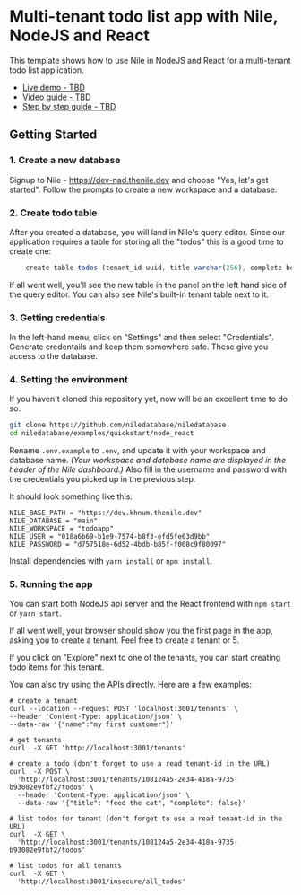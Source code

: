 # Multi-tenant todo list app with Nile, NodeJS and React

This template shows how to use Nile in NodeJS and React for a multi-tenant todo list application.

- [Live demo - TBD](TBD)
- [Video guide - TBD](TBD)
- [Step by step guide - TBD](TBD)

## Getting Started

### 1. Create a new database

Signup to Nile - https://dev-nad.thenile.dev and choose "Yes, let's get started". Follow the prompts to create a new workspace and a database.

### 2. Create todo table

After you created a database, you will land in Nile's query editor. Since our application requires a table for storing all the "todos" this is a good time to create one:

```js
    create table todos (tenant_id uuid, title varchar(256), complete boolean);
```

If all went well, you'll see the new table in the panel on the left hand side of the query editor. You can also see Nile's built-in tenant table next to it.

### 3. Getting credentials

In the left-hand menu, click on "Settings" and then select "Credentials". Generate credentails and keep them somewhere safe. These give you access to the database.

### 4. Setting the environment

If you haven't cloned this repository yet, now will be an excellent time to do so.

```bash
git clone https://github.com/niledatabase/niledatabase
cd niledatabase/examples/quickstart/node_react
```

Rename `.env.example` to `.env`, and update it with your workspace and database name.
_(Your workspace and database name are displayed in the header of the Nile dashboard.)_
Also fill in the username and password with the credentials you picked up in the previous step.

It should look something like this:

```
NILE_BASE_PATH = "https://dev.khnum.thenile.dev"
NILE_DATABASE = "main"
NILE_WORKSPACE = "todoapp"
NILE_USER = "018a6b69-b1e9-7574-b8f3-efd5fe63d9bb"
NILE_PASSWORD = "d757518e-6d52-4bdb-b85f-f008c9f80097"
```

Install dependencies with `yarn install` or `npm install`.

### 5. Running the app

You can start both NodeJS api server and the React frontend with `npm start` or `yarn start`.

If all went well, your browser should show you the first page in the app, asking you to create a tenant. Feel free to create a tenant or 5.

If you click on "Explore" next to one of the tenants, you can start creating todo items for this tenant.

You can also try using the APIs directly. Here are a few examples:

```
# create a tenant
curl --location --request POST 'localhost:3001/tenants' \
--header 'Content-Type: application/json' \
--data-raw '{"name":"my first customer"}'

# get tenants
curl  -X GET 'http://localhost:3001/tenants'

# create a todo (don't forget to use a read tenant-id in the URL)
curl  -X POST \
  'http://localhost:3001/tenants/108124a5-2e34-418a-9735-b93082e9fbf2/todos' \
  --header 'Content-Type: application/json' \
  --data-raw '{"title": "feed the cat", "complete": false}'

# list todos for tenant (don't forget to use a read tenant-id in the URL)
curl  -X GET \
  'http://localhost:3001/tenants/108124a5-2e34-418a-9735-b93082e9fbf2/todos'

# list todos for all tenants
curl  -X GET \
  'http://localhost:3001/insecure/all_todos'
```
